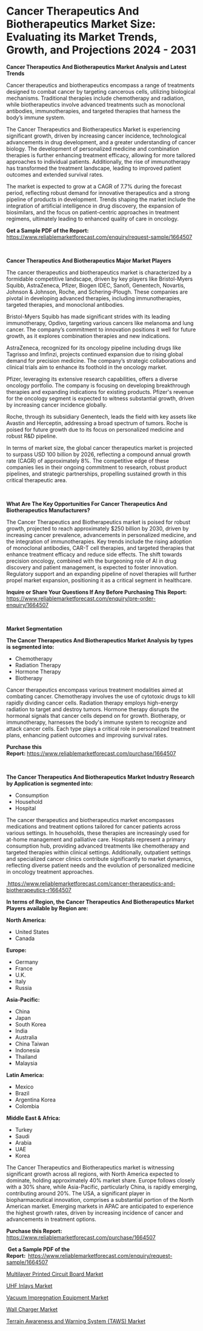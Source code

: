 <p><h1>Cancer Therapeutics And Biotherapeutics Market Size: Evaluating its Market Trends, Growth, and Projections 2024 - 2031</h1></p><p><strong>Cancer Therapeutics And Biotherapeutics Market Analysis and Latest Trends</strong></p>
<p><p>Cancer therapeutics and biotherapeutics encompass a range of treatments designed to combat cancer by targeting cancerous cells, utilizing biological mechanisms. Traditional therapies include chemotherapy and radiation, while biotherapeutics involve advanced treatments such as monoclonal antibodies, immunotherapies, and targeted therapies that harness the body’s immune system.</p><p>The Cancer Therapeutics and Biotherapeutics Market is experiencing significant growth, driven by increasing cancer incidence, technological advancements in drug development, and a greater understanding of cancer biology. The development of personalized medicine and combination therapies is further enhancing treatment efficacy, allowing for more tailored approaches to individual patients. Additionally, the rise of immunotherapy has transformed the treatment landscape, leading to improved patient outcomes and extended survival rates.</p><p>The market is expected to grow at a CAGR of 7.7% during the forecast period, reflecting robust demand for innovative therapeutics and a strong pipeline of products in development. Trends shaping the market include the integration of artificial intelligence in drug discovery, the expansion of biosimilars, and the focus on patient-centric approaches in treatment regimens, ultimately leading to enhanced quality of care in oncology.</p></p>
<p><strong>Get a Sample PDF of the Report:&nbsp;</strong> <a href="https://www.reliablemarketforecast.com/enquiry/request-sample/1664507?utm_campaign=1123&utm_medium=2&utm_source=Github&utm_content=ia&utm_term=28092024&utm_id=cancer-therapeutics-and-biotherapeutics">https://www.reliablemarketforecast.com/enquiry/request-sample/1664507</a></p>
<p>&nbsp;</p>
<p><strong>Cancer Therapeutics And Biotherapeutics Major Market Players</strong></p>
<p><p>The cancer therapeutics and biotherapeutics market is characterized by a formidable competitive landscape, driven by key players like Bristol-Myers Squibb, AstraZeneca, Pfizer, Biogen IDEC, Sanofi, Genentech, Novartis, Johnson & Johnson, Roche, and Schering-Plough. These companies are pivotal in developing advanced therapies, including immunotherapies, targeted therapies, and monoclonal antibodies.</p><p>Bristol-Myers Squibb has made significant strides with its leading immunotherapy, Opdivo, targeting various cancers like melanoma and lung cancer. The company’s commitment to innovation positions it well for future growth, as it explores combination therapies and new indications.</p><p>AstraZeneca, recognized for its oncology pipeline including drugs like Tagrisso and Imfinzi, projects continued expansion due to rising global demand for precision medicine. The company’s strategic collaborations and clinical trials aim to enhance its foothold in the oncology market.</p><p>Pfizer, leveraging its extensive research capabilities, offers a diverse oncology portfolio. The company is focusing on developing breakthrough therapies and expanding indications for existing products. Pfizer's revenue for the oncology segment is expected to witness substantial growth, driven by increasing cancer incidence globally.</p><p>Roche, through its subsidiary Genentech, leads the field with key assets like Avastin and Herceptin, addressing a broad spectrum of tumors. Roche is poised for future growth due to its focus on personalized medicine and robust R&D pipeline.</p><p>In terms of market size, the global cancer therapeutics market is projected to surpass USD 100 billion by 2026, reflecting a compound annual growth rate (CAGR) of approximately 8%. The competitive edge of these companies lies in their ongoing commitment to research, robust product pipelines, and strategic partnerships, propelling sustained growth in this critical therapeutic area.</p></p>
<p>&nbsp;</p>
<p><strong>What Are The Key Opportunities For Cancer Therapeutics And Biotherapeutics Manufacturers?</strong></p>
<p><p>The Cancer Therapeutics and Biotherapeutics market is poised for robust growth, projected to reach approximately $250 billion by 2030, driven by increasing cancer prevalence, advancements in personalized medicine, and the integration of immunotherapies. Key trends include the rising adoption of monoclonal antibodies, CAR-T cell therapies, and targeted therapies that enhance treatment efficacy and reduce side effects. The shift towards precision oncology, combined with the burgeoning role of AI in drug discovery and patient management, is expected to foster innovation. Regulatory support and an expanding pipeline of novel therapies will further propel market expansion, positioning it as a critical segment in healthcare.</p></p>
<p><strong>Inquire or Share Your Questions If Any Before Purchasing This Report:</strong> <a href="https://www.reliablemarketforecast.com/enquiry/pre-order-enquiry/1664507?utm_campaign=1123&utm_medium=2&utm_source=Github&utm_content=ia&utm_term=28092024&utm_id=cancer-therapeutics-and-biotherapeutics">https://www.reliablemarketforecast.com/enquiry/pre-order-enquiry/1664507</a></p>
<p>&nbsp;</p>
<p><strong>Market Segmentation</strong></p>
<p><strong>The Cancer Therapeutics And Biotherapeutics Market Analysis by types is segmented into:</strong></p>
<p><ul><li>Chemotherapy</li><li>Radiation Therapy</li><li>Hormone Therapy</li><li>Biotherapy</li></ul></p>
<p><p>Cancer therapeutics encompass various treatment modalities aimed at combating cancer. Chemotherapy involves the use of cytotoxic drugs to kill rapidly dividing cancer cells. Radiation therapy employs high-energy radiation to target and destroy tumors. Hormone therapy disrupts the hormonal signals that cancer cells depend on for growth. Biotherapy, or immunotherapy, harnesses the body's immune system to recognize and attack cancer cells. Each type plays a critical role in personalized treatment plans, enhancing patient outcomes and improving survival rates.</p></p>
<p><strong>Purchase this Report:&nbsp;</strong><a href="https://www.reliablemarketforecast.com/purchase/1664507?utm_campaign=1123&utm_medium=2&utm_source=Github&utm_content=ia&utm_term=28092024&utm_id=cancer-therapeutics-and-biotherapeutics">https://www.reliablemarketforecast.com/purchase/1664507</a></p>
<p>&nbsp;</p>
<p><strong>The Cancer Therapeutics And Biotherapeutics Market Industry Research by Application is segmented into:</strong></p>
<p><ul><li>Consumption</li><li>Household</li><li>Hospital</li></ul></p>
<p><p>The cancer therapeutics and biotherapeutics market encompasses medications and treatment options tailored for cancer patients across various settings. In households, these therapies are increasingly used for at-home management and palliative care. Hospitals represent a primary consumption hub, providing advanced treatments like chemotherapy and targeted therapies within clinical settings. Additionally, outpatient settings and specialized cancer clinics contribute significantly to market dynamics, reflecting diverse patient needs and the evolution of personalized medicine in oncology treatment approaches.</p></p>
<p><a href="https://www.reliablemarketforecast.com/cancer-therapeutics-and-biotherapeutics-r1664507?utm_campaign=1123&utm_medium=2&utm_source=Github&utm_content=ia&utm_term=28092024&utm_id=cancer-therapeutics-and-biotherapeutics">&nbsp;https://www.reliablemarketforecast.com/cancer-therapeutics-and-biotherapeutics-r1664507</a></p>
<p><strong>In terms of Region, the Cancer Therapeutics And Biotherapeutics Market Players available by Region are:</strong></p>
<p>
    <p> <strong> North America: </strong>
        <ul>
            <li>United States</li>
            <li>Canada</li>
        </ul>
        </p> 
    <p> <strong> Europe: </strong>
        <ul>
            <li>Germany</li>
            <li>France</li>
            <li>U.K.</li>
            <li>Italy</li>
            <li>Russia</li>
        </ul>
        </p> 
    <p> <strong> Asia-Pacific: </strong>
        <ul>
            <li>China</li>
            <li>Japan</li>
            <li>South Korea</li>
            <li>India</li>
            <li>Australia</li>
            <li>China Taiwan</li>
            <li>Indonesia</li>
            <li>Thailand</li>
            <li>Malaysia</li>
        </ul>
        </p> 
    <p> <strong> Latin America: </strong>
        <ul>
            <li>Mexico</li>
            <li>Brazil</li>
            <li>Argentina Korea</li>
            <li>Colombia</li>
        </ul>
        </p> 
    <p> <strong> Middle East & Africa: </strong>
        <ul>
            <li>Turkey</li>
            <li>Saudi</li>
            <li>Arabia</li>
            <li>UAE</li>
            <li>Korea</li>
        </ul>
    </p>
    </p>
<p><p>The Cancer Therapeutics and Biotherapeutics market is witnessing significant growth across all regions, with North America expected to dominate, holding approximately 40% market share. Europe follows closely with a 30% share, while Asia-Pacific, particularly China, is rapidly emerging, contributing around 20%. The USA, a significant player in biopharmaceutical innovation, comprises a substantial portion of the North American market. Emerging markets in APAC are anticipated to experience the highest growth rates, driven by increasing incidence of cancer and advancements in treatment options.</p></p>
<p><strong>Purchase this Report: </strong><a href="https://www.reliablemarketforecast.com/purchase/1664507?utm_campaign=1123&utm_medium=2&utm_source=Github&utm_content=ia&utm_term=28092024&utm_id=cancer-therapeutics-and-biotherapeutics">https://www.reliablemarketforecast.com/purchase/1664507</a></p>
<p>&nbsp;<strong>Get a Sample PDF of the Report:&nbsp;&nbsp;</strong><a href="https://www.reliablemarketforecast.com/enquiry/request-sample/1664507?utm_campaign=1123&utm_medium=2&utm_source=Github&utm_content=ia&utm_term=28092024&utm_id=cancer-therapeutics-and-biotherapeutics">https://www.reliablemarketforecast.com/enquiry/request-sample/1664507</a></p>
<p><strong></strong></p>
<p><p><a href="https://issuu.com/reportprime-2/docs/multilayer-printed-circuit-board-ma_eb861b650b7149?utm_campaign=1123&utm_medium=2&utm_source=Github&utm_content=ia&utm_term=28092024&utm_id=cancer-therapeutics-and-biotherapeutics">Multilayer Printed Circuit Board Market</a></p><p><a href="https://www.linkedin.com/pulse/uhf-inlays-market-share-size-trends-industry-analysis-report-dfeje?utm_campaign=1123&utm_medium=2&utm_source=Github&utm_content=ia&utm_term=28092024&utm_id=cancer-therapeutics-and-biotherapeutics">UHF Inlays Market</a></p><p><a href="https://www.linkedin.com/pulse/vacuum-impregnation-equipment-market-size-growing-cagr-149-qrrgf?utm_campaign=1123&utm_medium=2&utm_source=Github&utm_content=ia&utm_term=28092024&utm_id=cancer-therapeutics-and-biotherapeutics">Vacuum Impregnation Equipment Market</a></p><p><a href="https://issuu.com/reportprime-2/docs/wall-charger-market-size-2030.pptx_fe34e8ae40baeb?utm_campaign=1123&utm_medium=2&utm_source=Github&utm_content=ia&utm_term=28092024&utm_id=cancer-therapeutics-and-biotherapeutics">Wall Charger Market</a></p><p><a href="https://github.com/MegiDuro586/Market-Research-Report-List-1/blob/main/terrain-awareness-and-warning-system-taws-market.md?utm_campaign=1123&utm_medium=2&utm_source=Github&utm_content=ia&utm_term=28092024&utm_id=cancer-therapeutics-and-biotherapeutics">Terrain Awareness and Warning System (TAWS) Market</a></p></p>